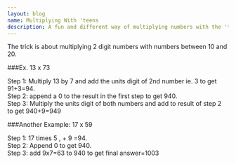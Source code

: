 ```yaml
---
layout: blog
name: Multiplying With 'teens
description: A fun and different way of multiplying numbers with the 'teens ! (12, 13...,19)
---
```


The trick is about multiplying 2 digit numbers with numbers between 10 and 20.

###Ex. 13 x 73

Step 1: Multiply 13 by 7 and add the units digit of 2nd number ie. 3 to get 91+3=94.  
Step 2:  append a 0 to the result in the first step to get 940.  
Step 3: Multiply the units digit of both numbers and add to result of step 2 to get 940+9=949

###Another Example: 17 x 59

Step 1: 17 times 5 , + 9 =94.  
Step 2: Append 0 to get 940.  
Step 3: add 9x7=63 to 940 to get final answer=1003  
